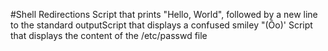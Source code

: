 #Shell Redirections
Script that prints "Hello, World", followed by a new line to the standard outputScript that displays a confused smiley "(Ôo)'
Script that displays the content of the /etc/passwd file
